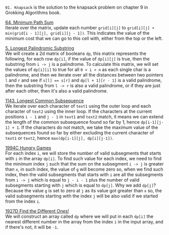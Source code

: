 `01. Knapsack` is the solution to the knapsack problem on chapter 9 in Grokking Algorithms book. <br>

[64. Minimum Path Sum](https://leetcode.com/problems/minimum-path-sum/description/ "64. Minimum Path Sum") <br>
Iterate over the matrix, update each number `grid[i][j]` to `grid[i][j] + min(grid[i - 1][j], grid[i][j - 1])`. This indicates the value of the minimum cost that we can go to this cell with, either from the top or the left.
<br>

[5. Longest Palindromic Substring](https://leetcode.com/problems/longest-palindromic-substring/description/ "5. Longest Palindromic Substring") <br>
We will create a 2d matrix of booleans `dp`, this matrix represents the following, for each row `dp[i]`, if the value of `dp[i][j]` is true, then the substring from `i -> j` is a palindrome. To calculate this matrix, we will set the values of `dp[i][i]` to true for all `0 < i < n` as each single char is a palindrome, and then we iterate over all the distances between two pointers `l` and `r` and see if `s[l] == s[r]` and `dp[l + 1][r - 1]` is a valid palindrome, then the substring from `l -> r` is also a valid palindrome, or if they are just after each other, then it's also a valid palindrome. 
<br>

[1143. Longest Common Subsequence](https://leetcode.com/problems/longest-common-subsequence/description/description/ "1143. Longest Common Subsequence") <br>
We iterate over each character of `text1` using the outer loop and each character of `text2` using the inner loop. If the characters at the current positions `i - 1` and `j - 1` in `text1` and `text2` match, it means we can extend the length of the common subsequence found so far by 1, hence `dp[i-1][j-1] + 1`. If the characters do not match, we take the maximum value of the subsequences found so far by either excluding the current character of `text1` or `text2`, hence `max(dp[i-1][j], dp[i][j-1])`.
<br>

[1994C Hungry Games](https://codeforces.com/contest/1994/problem/C "1994C Hungry Games") <br>
For each index `i`, we will store the number of valid subsegments that starts with `i` in the array `dp[i]`. To find such value for each index, we need to find the minimum index `j` such that the sum on the subsegment `i -> j` is greater than `x`, in such index, the value of `g` will become zero so, when we find such index, then the valid subsegments that starts with `i` are all the subsegments from `i -> j` which is equal to `j - i - 1` plus the number of valid subsegments starting with `j` which is equal to `dp[j]`. Why we add `dp[j]`? Because the value `g` is set to zero at `j` as its value got greater than `x` so, the valid subsegments starting with the index `j` will be also valid if we started from the index `i`.
<br>

[1927D Find the Different Ones!](https://codeforces.com/contest/1927/problem/D "1927D Find the Different Ones!") <br>
We will construct an array called `dp` where we will put in each `dp[i]` the nearest different number in the array from the index `i` in the input array, and if there's not, it will be `-1`.
<br>
